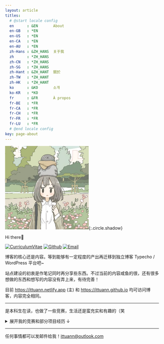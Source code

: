 ```yaml
---
layout: article
titles:
  # @start locale config
  en      : &EN       About
  en-GB   : *EN
  en-US   : *EN
  en-CA   : *EN
  en-AU   : *EN
  zh-Hans : &ZH_HANS  关于我
  zh      : *ZH_HANS
  zh-CN   : *ZH_HANS
  zh-SG   : *ZH_HANS
  zh-Hant : &ZH_HANT  關於
  zh-TW   : *ZH_HANT
  zh-HK   : *ZH_HANT
  ko      : &KO       소개
  ko-KR   : *KO
  fr      : &FR       À propos
  fr-BE   : *FR
  fr-CA   : *FR
  fr-CH   : *FR
  fr-FR   : *FR
  fr-LU   : *FR
  # @end locale config
key: page-about
---
```


<img src="./assets/avatar.png" alt="avatar" style="zoom:50%;" />{:.circle.shadow}

Hi there🎉

[![CurriculumVitae](https://img.shields.io/badge/-Résumé-informational?style=for-the-badge&logo=BookStack&logoColor=white&link=https://baiqilu.netlify.app)](https://baiqilu.netlify.app)  [![Github](https://img.shields.io/badge/-Github-181717?style=for-the-badge&logo=Github&logoColor=white&link=https://github.com/ittuann)](https://github.com/ittuann)  [![Email](https://img.shields.io/badge/-ittuann@outlook.com-c5221f?style=for-the-badge&logo=Gmail&logoColor=white&link=mailto:ittuann@outlook.com)](mailto:ittuann@outlook.com) 

博客的核心还是内容。等到能够有一定程度的产出再迁移到独立博客 Typecho / WordPress 平台吧~

站点建设的初衷是作笔记同时再分享些东西。不过当前的内容咸鱼的很，还有很多想做的东西和想写的内容没有弄上来，有待完善！

目前 <https://ittuann.netlify.app> (主) 和 <https://ittuann.github.io> 均可访问博客，内容完全相同。

------

是本科生在读，也做了一些竞赛，生活还是蛮充实和有趣的（笑

 <details>
<summary>展开我的竞赛和部分项目经历 &darr;</summary>
<table border="1">
    <tr align="center">
        <th>竞赛经历</th>
        <th>奖项</th>
    </tr>
    <tr>
        <td>全国大学生智能车竞赛-全向行进组</td>
        <td>国家级一等奖（全国第14名）</td>
    </tr>
    <tr>
        <td>全国大学生**智能车**竞赛-室外智能驾驶竞速组</td>
        <td>国家级一等奖（全国第23名）</td>
    </tr>
    <tr>
        <td>第六届物流技术（起重机）创意赛</td>
        <td>国家级二等奖</td>
    </tr>
    <tr>
        <td>第二十四届中国机器人及人工智能大赛</td>
        <td>国家级二等奖</td>
    </tr>
    <tr>
        <td>第十一届中国教育机器人大赛</td>
        <td>国家级三等奖</td>
    </tr>
    <tr>
        <td>全国大学生机器人大赛 RoboMaster 机甲大师赛-超级对抗赛</td>
        <td>省级一等奖</td>
    </tr>
    <tr>
        <td>第十三届蓝桥杯C/C++程序设计A组</td>
        <td>省级一等奖</td>
    </tr>
</table>
<br>
<table border="1">
    <tr align="center">
        <th>部分项目经历</th>
        <th>详情</th>
    </tr>
    <tr>
        <td>基于计算机视觉的物流分拣AVG（2022）</td>
        <td>国家级大学生创新训练计划项目</td>
    </tr>
    <tr>
        <td>基于STM32单片机的井盖报警系统设计 (No. 202110225290)</td>
        <td>省级大学生创新训练计划项目</td>
    </tr>
</table>
</details>



------

任何事情都可以发邮件给我！[ittuann@outlook.com](mailto:ittuann@outlook.com)

